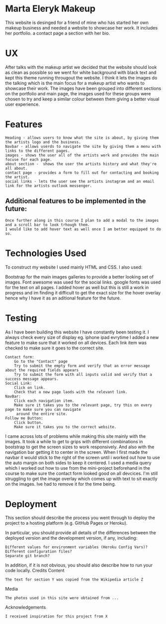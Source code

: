 <h1>Marta Eleryk Makeup</h1>

This website is desinged for a friend of mine who has started her own makeup business and needed a website
to showcase her work. It includes her portfolio. a contact page a section with her bio.


<h1>UX</h1>

After talks with the makeup artist we decided that the website should look as clean as possible so we went for 
white background with black text and kept this theme running througout the website.  I think it lets the images do the talking
which is the main focus for a makeup artist who wants to showcase their work. The images have been grouped into different sections on the portfolio
and main page, the images used for these groups were chosen to try and keep a similar colour between them giving a better visual user experience.

<h1>Features</h1>

    Heading - allows users to know what the site is about, by giving them the artists logo and the business.
    Navbar - allows userds to navigate the site by giving them a menu with links to the different pages.
    images - shows the user all of the artists work and provides the main focuse for each page.
    about section -  shows the user the artists history and what they're all about.
    contact page - provides a form to fill out for contacting and booking the artist.
    social links - lets the user see the artists instagram and an email link for the artists outlook messenger.

    
 <h2>Additional features to be implemented in the future:</h2>


    Once further along in this course I plan to add a modal to the images and a scroll bar to look trhough them.
    I would like to add hover text as well once I am better equipped to do so.

<h1>Technologies Used</h1>

To construct my website I used mainly HTML and CSS. I also used:

Bootstrap for the main images galleries to provide a better looking set of images.
Font awesome was used for the social links.
google fonts was used for the text on all pages.
I added hover as well but this is still a work in progress and im finding it difficult to get the exact size for the hover overlay
hence why I have it as an aditional feature for the future.

<h1>Testing</h1>

As I have been building this website I have constantly been testing it.  I always check every size of display eg. iphone ipad evrytime I 
added a new feature to make sure that it worked on all devices. Each link item was checked to make sure it goes to the correct site.

    Contact form:
        Go to the "Contact" page
        Try to submit the empty form and verify that an error message about the required fields appears
        Try to submit the form with all inputs valid and verify that a success message appears.
    Social Link:
        Click on link.
        Check that a new page laods with the relevant link.
    NavBar:
        Click each navigation item.
        Make sure it takes you to the relevant page, try this on every page to make sure you can navigate
         around the entire site.
    Follow me Button:
        Click button.
        Make sure it takes you to the correct website.   
    

I came across lots of problems while making this site mainly with the images.  It took a while to get to grips with different 
combinations in bootstrap to get the screen sizes to work responsively.  And also with the navigation bar getting it to center in the screen.
When I first made the navbar it would stick to the right of the screen until i worked out how to use the auto margin on both sides to keep it centered.
I used a media query which I worked out how to use from the mini-project beforehand in the course to make sure the contact form looked good on all devcices.
I'm still struggling to get the image overlay which comes up with text to sit exactly on the images.  Ive had to remove it for the time being.

<h1>Deployment</h1>

This section should describe the process you went through to deploy the project to a hosting platform (e.g. GitHub Pages or Heroku).

In particular, you should provide all details of the differences between the deployed version and the development version, if any, including:

    Different values for environment variables (Heroku Config Vars)?
    Different configuration files?
    Separate git branch?

In addition, if it is not obvious, you should also describe how to run your code locally.
Credits
Content

    The text for section Y was copied from the Wikipedia article Z

Media

    The photos used in this site were obtained from ...

Acknowledgements

    I received inspiration for this project from X
